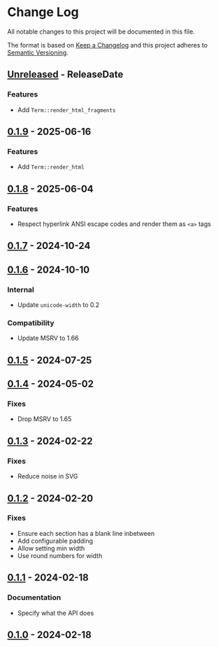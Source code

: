 # Change Log
All notable changes to this project will be documented in this file.

The format is based on [Keep a Changelog](http://keepachangelog.com/)
and this project adheres to [Semantic Versioning](http://semver.org/).

<!-- next-header -->
## [Unreleased] - ReleaseDate

### Features

- Add `Term::render_html_fragments`

## [0.1.9] - 2025-06-16

### Features

- Add `Term::render_html`

## [0.1.8] - 2025-06-04

### Features

- Respect hyperlink ANSI escape codes and render them as `<a>` tags

## [0.1.7] - 2024-10-24

## [0.1.6] - 2024-10-10

### Internal

- Update `unicode-width` to 0.2

### Compatibility

- Update MSRV to 1.66

## [0.1.5] - 2024-07-25

## [0.1.4] - 2024-05-02

### Fixes

- Drop MSRV to 1.65

## [0.1.3] - 2024-02-22

### Fixes

- Reduce noise in SVG

## [0.1.2] - 2024-02-20

### Fixes

- Ensure each section has a blank line inbetween
- Add configurable padding
- Allow setting min width
- Use round numbers for width

## [0.1.1] - 2024-02-18

### Documentation

- Specify what the API does

## [0.1.0] - 2024-02-18

<!-- next-url -->
[Unreleased]: https://github.com/rust-cli/anstyle/compare/anstyle-svg-v0.1.9...HEAD
[0.1.9]: https://github.com/rust-cli/anstyle/compare/anstyle-svg-v0.1.8...anstyle-svg-v0.1.9
[0.1.8]: https://github.com/rust-cli/anstyle/compare/anstyle-svg-v0.1.7...anstyle-svg-v0.1.8
[0.1.7]: https://github.com/rust-cli/anstyle/compare/anstyle-svg-v0.1.6...anstyle-svg-v0.1.7
[0.1.6]: https://github.com/rust-cli/anstyle/compare/anstyle-svg-v0.1.5...anstyle-svg-v0.1.6
[0.1.5]: https://github.com/rust-cli/anstyle/compare/anstyle-svg-v0.1.4...anstyle-svg-v0.1.5
[0.1.4]: https://github.com/rust-cli/anstyle/compare/anstyle-svg-v0.1.3...anstyle-svg-v0.1.4
[0.1.3]: https://github.com/rust-cli/anstyle/compare/anstyle-svg-v0.1.2...anstyle-svg-v0.1.3
[0.1.2]: https://github.com/rust-cli/anstyle/compare/anstyle-svg-v0.1.1...anstyle-svg-v0.1.2
[0.1.1]: https://github.com/rust-cli/anstyle/compare/anstyle-svg-v0.1.0...anstyle-svg-v0.1.1
[0.1.0]: https://github.com/rust-cli/anstyle/compare/f6784b0002e4fbd4c3532dc66aad8b86fc3c7748...anstyle-svg-v0.1.0

